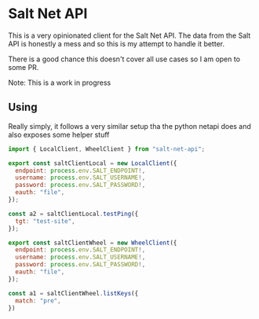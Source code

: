# Salt Net API

This is a very opinionated client for the Salt Net API. The data from the Salt API is honestly a mess and so this is my attempt to handle it better. 

There is a good chance this doesn't cover all use cases so I am open to some PR.

Note: This is a work in progress

## Using

Really simply, it follows a very similar setup tha the python netapi does and also exposes some helper stuff


```javascript
import { LocalClient, WheelClient } from "salt-net-api";

export const saltClientLocal = new LocalClient({
  endpoint: process.env.SALT_ENDPOINT!,
  username: process.env.SALT_USERNAME!,
  password: process.env.SALT_PASSWORD!,
  eauth: "file",
});

const a2 = saltClientLocal.testPing({
  tgt: "test-site",
});

export const saltClientWheel = new WheelClient({
  endpoint: process.env.SALT_ENDPOINT!,
  username: process.env.SALT_USERNAME!,
  password: process.env.SALT_PASSWORD!,
  eauth: "file",
});

const a1 = saltClientWheel.listKeys({
  match: "pre",
})
```